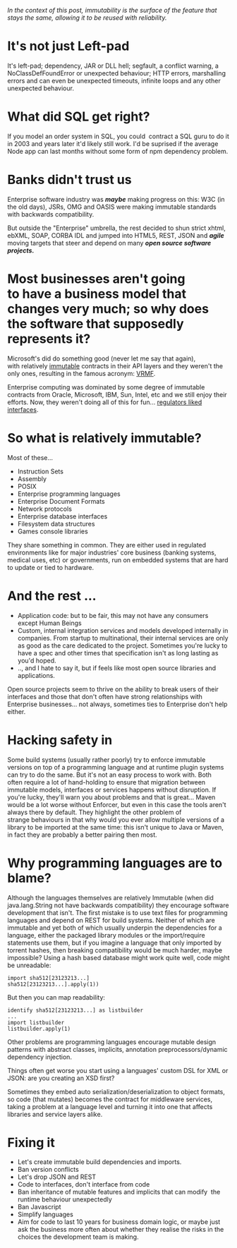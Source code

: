 _In the context of this post, immutability is the surface of the feature that stays the same, allowing it to be reused with reliability._

# It's not just Left-pad
It's left-pad; dependency, JAR or DLL hell; segfault, a conflict warning, a NoClassDefFoundError or unexpected behaviour; HTTP errors, marshalling errors and can even be unexpected timeouts, infinite loops and any other unexpected behaviour.

# What did SQL get right?
If you model an order system in SQL, you could  contract a SQL guru to do it in 2003 and years later it'd likely still work. I'd be suprised if the average Node app can last months without some form of npm dependency problem.

# Banks didn't trust us
Enterprise software industry was _**maybe**_ making progress on this: W3C (in the old days), JSRs, OMG and OASIS were making immutable standards with backwards compatibility.

But outside the "Enterprise" umbrella, the rest decided to shun strict xhtml, ebXML, SOAP, CORBA IDL and jumped into HTML5, REST, JSON and _**agile**_ moving targets that steer and depend on many _**open source software projects.**_

# Most businesses aren't going to have a business model that changes very much; so why does the software that supposedly represents it?
Microsoft's did do something good (never let me say that again), with relatively [immutable](https://www.youtube.com/watch?v=8WP7AkJo3OE) contracts in their API layers and they weren't the only ones, resulting in the famous acronym: [VRMF](https://www-01.ibm.com/support/docview.wss?uid=swg27008656).

Enterprise computing was dominated by some degree of immutable contracts from Oracle, Microsoft, IBM, Sun, Intel, etc and we still enjoy their efforts. Now, they weren't doing all of this for fun... [regulators liked interfaces](http://www.cptech.org/at/ibm/ibm1984ec.html).

# So what is relatively immutable?
Most of these...

* Instruction Sets
* Assembly
* POSIX
* Enterprise programming languages
* Enterprise Document Formats
* Network protocols
* Enterprise database interfaces
* Filesystem data structures
* Games console libraries

They share something in common. They are either used in regulated environments like for major industries' core business (banking systems, medical uses, etc) or governments, run on embedded systems that are hard to update or tied to hardware.

# And the rest ...

* Application code: but to be fair, this may not have any consumers except Human Beings
* Custom, internal integration services and models developed internally in companies. From startup to multinational, their internal services are only as good as the care dedicated to the project. Sometimes you're lucky to have a spec and other times that specification isn't as long lasting as you'd hoped.
* .., and I hate to say it, but if feels like most open source libraries and applications.

Open source projects seem to thrive on the ability to break users of their interfaces and those that don't often have strong relationships with Enterprise businesses... not always, sometimes ties to Enterprise don't help either.

# Hacking safety in
Some build systems (usually rather poorly) try to enforce immutable versions on top of a programming language and at runtime plugin systems can try to do the same. But it's not an easy process to work with. Both often require a lot of hand-holding to ensure that migration between immutable models, interfaces or services happens without disruption. If you're lucky, they'll warn you about problems and that is great... Maven would be a lot worse without Enforcer, but even in this case the tools aren't always there by default. They highlight the other problem of strange behaviours in that why would you ever allow multiple versions of a library to be imported at the same time: this isn't unique to Java or Maven, in fact they are probably a better pairing then most.

# Why programming languages are to blame?
Although the languages themselves are relatively Immutable (when did java.lang.String not have backwards compatibility) they encourage software development that isn't. The first mistake is to use text files for programming languages and depend on REST for build systems. Neither of which are immutable and yet both of which usually underpin the dependencies for a language, either the packaged library modules or the import/require statements use them, but if you imagine a language that only imported by torrent hashes, then breaking compatibility would be much harder, maybe impossible? Using a hash based database might work quite well, code might be unreadable:

    import sha512[23123213...]
    sha512[23123213...].apply(1))

But then you can map readability:

    identify sha512[23123213...] as listbuilder
    ...
    import listbuilder
    listbuilder.apply(1)
    
Other problems are programming languages encourage mutable design patterns with abstract classes, implicits, annotation preprocessors/dynamic dependency injection.

Things often get worse you start using a languages' custom DSL for XML or JSON: are you creating an XSD first?

Sometimes they embed auto serialization/deserialization to object formats, so code (that mutates) becomes the contract for middleware services, taking a problem at a language level and turning it into one that affects libraries and service layers alike.

# Fixing it

* Let's create immutable build dependencies and imports.
* Ban version conflicts
* Let's drop JSON and REST
* Code to interfaces, don't interface from code
* Ban inheritance of mutable features and implicits that can modify  the runtime behaviour unexpectedly
* Ban Javascript
* Simplify languages
* Aim for code to last 10 years for business domain logic, or maybe just ask the business more often about whether they realise the risks in the choices the development team is making.

